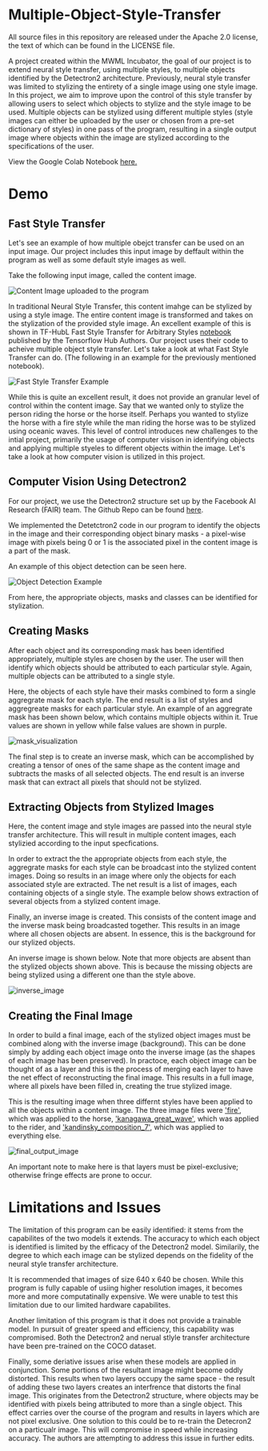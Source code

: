 # Multiple-Object-Style-Transfer

All source files in this repository are released under the Apache 2.0 license, the text of which can be found in the LICENSE file.

A project created within the MWML Incubator, the goal of our project is to extend neural style transfer, using multiple styles, to multiple objects identified by the Detectron2 architecture. Previously, neural style transfer was limited to stylizing the entirety of a single image using one style image. In this project, we aim to improve upon the control of this style transfer by allowing users to select which objects to stylize and the style image to be used. Multiple objects can be stylized using different multiple styles (style images can either be uploaded by the user or chosen from a pre-set dictionary of styles) in one pass of the program, resulting in a single output image where objects within the image are stylized according to the specifications of the user. 

View the Google Colab Notebook [here.](https://colab.research.google.com/drive/1-Br4W22PjYB6YYMdXg5vrO_r6ulmfa-V?usp=sharing)


# Demo 

## Fast Style Transfer

Let's see an example of how multiple obejct transfer can be used on an input image. Our project includes this input image by deffault within the program as well as some default style images as well. 

Take the following input image, called the content image. 

![Content Image uploaded to the program](https://github.com/RashedRifat/Multiple-Object-Style-Transfer/blob/master/assets/input_image.jpg?raw=true "Input Image")

In traditional Neural Style Transfer, this content imahge can be stylized by using a style image. The entire content image is transformed and takes on the stylization of the provided style image. An excellent example of this is shown in TF-HubL Fast Style Transfer for Arbitrary Styles [notebook](https://colab.research.google.com/drive/1pZV0a-HVx_XpXtqv7CorWGxndXl1QKi2#scrollTo=jvztxQ6VsK2k) published by the Tensorflow Hub Authors. Our project uses their code to acheive multiple object style transfer. Let's take a look at what Fast Style Transfer can do. (The following in an example for the previously mentioned notebook). 

![Fast Style Transfer Example](https://github.com/RashedRifat/Multiple-Object-Style-Transfer/blob/master/assets/fast%20style%20transfer.png)

While this is quite an excellent result, it does not provide an granular level of control within the content image. Say that we wanted only to stylize the person riding the horse or the horse itself. Perhaps you wanted to stylize the horse with a fire style while the man riding the horse was to be stylized using oceanic waves. This level of control introduces new challenges to the intial project, primarily the usage of computer visison in identifying objects and applying multiple styeles to different objects within the image. Let's take a look at how computer vision is utilized in this project. 

## Computer Vision Using Detectron2

For our project, we use the Detectron2 structure set up by the Facebook AI Research (FAIR) team. The Github Repo can be found [here](https://github.com/facebookresearch/detectron2). 

We implemented the Detetctron2 code in our program to identify the objects in the image and their corresponding object binary masks - a pixel-wise image with pixels being 0 or 1 is the associated pixel in the content image is a part of the mask. 

An example of this object detection can be seen here. 

![Object Detection Example](https://github.com/RashedRifat/Multiple-Object-Style-Transfer/blob/master/assets/object_identification_example.png)

From here, the appropriate objects, masks and classes can be identified for stylization. 

## Creating Masks 

After each object and its corresponding mask has been identified appropriately, multiple styles are chosen by the user. The user will then identify which objects should be attributed to each particular style. Again, multiple objects can be attributed to a single style. 

Here, the objects of each style have their masks combined to form a single aggregrate mask for each style. The end result is a list of styles and aggregreate masks for each particular style. An example of an aggregrate mask has been shown below, which contains multiple objects within it. True values are shown in yellow while false values are shown in purple. 

![mask_visualization](https://github.com/RashedRifat/Multiple-Object-Style-Transfer/blob/master/assets/mask_visualization.png)

The final step is to create an inverse mask, which can be accomplished by creating a tensor of ones of the same shape as the content image and subtracts the masks of all selected objects. The end result is an inverse mask that can extract all pixels that should not be stylized. 

## Extracting Objects from Stylized Images 

Here, the content image and style images are passed into the neural style transfer architecture. This will result in multiple content images, each stylizied according to the input specfications. 

In order to extract the the appropriate objects from each style, the aggregrate masks for each style can be broadcast into the stylized content images. Doing so results in an image where only the objects for each associated style are extracted. The net result is a list of images, each containing objects of a single style. The example below shows extraction of several objects from a stylized content image. 

Finally, an inverse image is created. This consists of the content image and the inverse mask being broadcasted together. This results in an image where all chosen objects are absent. In essence, this is the background for our stylized objects. 

An inverse image is shown below. Note that more objects are absent than the stylized objects shown above. This is because the missing objects are being stylized using a different one than the style above. 

![inverse_image](https://github.com/RashedRifat/Multiple-Object-Style-Transfer/blob/master/assets/inverse_image.png)

## Creating the Final Image 

In order to build a final image, each of the stylized object images must be combined along with the inverse image (background). This can be done simply by adding each object image onto the inverse image (as the shapes of each image has been preserved). In practoce, each object image can be thought of as a layer and this is the process of merging each layer to have the net effect of reconstructing the final image. This results in a full image, where all pixels have been filled in, creating the true stylized image. 

This is the resulting image when three differnt styles have been applied to all the objects within a content image. The three image files were ['fire'](https://upload.wikimedia.org/wikipedia/commons/3/36/Large_bonfire.jpg), which was applied to the horse, ['kanagawa_great_wave'](https://upload.wikimedia.org/wikipedia/commons/0/0a/The_Great_Wave_off_Kanagawa.jpg), which was applied to the rider, and ['kandinsky_composition_7'](https://upload.wikimedia.org/wikipedia/commons/b/b4/Vassily_Kandinsky%2C_1913_-_Composition_7.jpg), which was applied to everything else.

![final_output_image](https://github.com/RashedRifat/Multiple-Object-Style-Transfer/blob/master/assets/final_output_image.png)

An important note to make here is that layers must be pixel-exclusive; otherwise fringe effects are prone to occur. 

# Limitations and Issues 

The limitation of this program can be easily identified: it stems from the capabilites of the two models it extends. The accuracy to which each object is identified is limited by the efficacy of the Detectron2 model. Similarily, the degree to which each image can be stylized depends on the fidelity of the neural style transfer architecture. 

It is recommended that images of size 640 x 640 be chosen. While this program is fully capable of usiing higher resolution images, it becomes more and more computatinally expensive. We were unable to test this limitation due to our limited hardware capabilites. 

Another limitation of this program is that it does not provide a trainable model. In pursuit of greater speed and efficiency, this capability was compromised. Both the Detectron2 and nerual stlyle transfer architecture have been pre-trained on the COCO dataset. 

Finally, some deriative issues arise when these models are applied in conjunction. Some portions of the resultant image might become oddly distorted. This results when two layers occupy the same space - the result of adding these two layers creates an interfrence that distorts the final image. This originates from the Detectron2 structure, where objects may be identified with pixels being attributed to more than a single object. This effect carries over the course of the program and results in layers which are not pixel exclusive. One solution to this could be to re-train the Detecron2 on a particualr image. This will compromise in speed while increasing accuracy. The authors are attempting to address this issue in further edits. 




